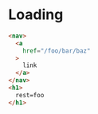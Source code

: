 # Loading

```html
<nav>
  <a
    href="/foo/bar/baz"
  >
    link
  </a>
</nav>
<h1>
  rest=foo
</h1>
```

